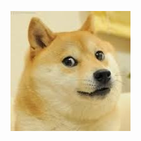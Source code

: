 ![brand icon](https://raw.githubusercontent.com/MoKee/android_vendor_apple_iphone7/mkm/proprietary/images/brand.jpg)